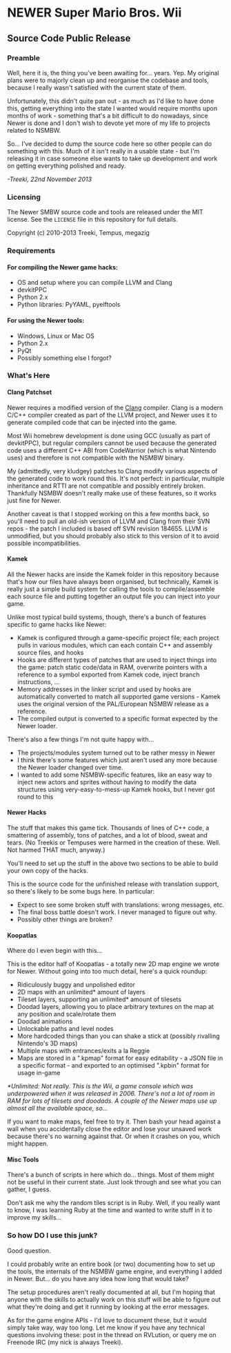 # NEWER Super Mario Bros. Wii
## Source Code Public Release

### Preamble

Well, here it is, the thing you've been awaiting for... years. Yep.
My original plans were to majorly clean up and reorganise the codebase and
tools, because I really wasn't satisfied with the current state of them.

Unfortunately, this didn't quite pan out - as much as I'd like to have done
this, getting everything into the state I wanted would require months upon
months of work - something that's a bit difficult to do nowadays, since Newer
is done and I don't wish to devote yet more of my life to projects related to
NSMBW.

So... I've decided to dump the source code here so other people can do
something with this. Much of it isn't really in a usable state - but I'm
releasing it in case someone else wants to take up development and work on
getting everything polished and ready.

*-Treeki, 22nd November 2013*

### Licensing

The Newer SMBW source code and tools are released under the MIT license.
See the `LICENSE` file in this repository for full details.

Copyright (c) 2010-2013 Treeki, Tempus, megazig

### Requirements

#### For compiling the Newer game hacks:

- OS and setup where you can compile LLVM and Clang
- devkitPPC
- Python 2.x
- Python libraries: PyYAML, pyelftools

#### For using the Newer tools:

- Windows, Linux or Mac OS
- Python 2.x
- PyQt
- Possibly something else I forgot?

### What's Here

#### Clang Patchset

Newer requires a modified version of the [Clang](http://www.llvm.org)
compiler. Clang is a modern C/C++ compiler created as part of the LLVM project,
and Newer uses it to generate compiled code that can be injected into the game.

Most Wii homebrew development is done using GCC (usually as part of devkitPPC),
but regular compilers cannot be used because the generated code uses a
different C++ ABI from CodeWarrior (which is what Nintendo uses) and therefore
is not compatible with the NSMBW binary.

My (admittedly, very kludgey) patches to Clang modify various aspects of the
generated code to work round this. It's not perfect: in particular, multiple
inheritance and RTTI are not compatible and possibly entirely broken.
Thankfully NSMBW doesn't really make use of these features, so it works just
fine for Newer.

Another caveat is that I stopped working on this a few months back, so you'll
need to pull an old-ish version of LLVM and Clang from their SVN repos - the
patch I included is based off SVN revision 184655. LLVM is unmodified, but you
should probably also stick to this version of it to avoid possible
incompatibilities.

#### Kamek

All the Newer hacks are inside the Kamek folder in this repository because
that's how our files have always been organised, but technically, Kamek is
really just a simple build system for calling the tools to compile/assemble
each source file and putting together an output file you can inject into your
game.

Unlike most typical build systems, though, there's a bunch of features
specific to game hacks like Newer:

- Kamek is configured through a game-specific project file; each project
  pulls in various modules, which can each contain C++ and assembly source
  files, and hooks
- Hooks are different types of patches that are used to inject things into the
  game: patch static code/data in RAM, overwrite pointers with a reference to
  a symbol exported from Kamek code, inject branch instructions, ...
- Memory addresses in the linker script and used by hooks are automatically
  converted to match all supported game versions - Kamek uses the original
  version of the PAL/European NSMBW release as a reference.
- The compiled output is converted to a specific format expected by the
  Newer loader.

There's also a few things I'm not quite happy with...

- The projects/modules system turned out to be rather messy in Newer
- I think there's some features which just aren't used any more because the
  Newer loader changed over time.
- I wanted to add some NSMBW-specific features, like an easy way to inject
  new actors and sprites without having to modify the data structures using
  very-easy-to-mess-up Kamek hooks, but I never got round to this

#### Newer Hacks

The stuff that makes this game tick. Thousands of lines of C++ code, a
smattering of assembly, tons of patches, and a lot of blood, sweat and
tears. (No Treekis or Tempuses were harmed in the creation of these. Well.
Not harmed THAT much, anyway.)

You'll need to set up the stuff in the above two sections to be able to build
your own copy of the hacks.

This is the source code for the unfinished release with translation support,
so there's likely to be some bugs here. In particular:

- Expect to see some broken stuff with translations: wrong messages, etc.
- The final boss battle doesn't work. I never managed to figure out why.
- Possibly other things are broken?

#### Koopatlas

Where do I even begin with this...

This is the editor half of Koopatlas - a totally new 2D map engine we wrote
for Newer. Without going into too much detail, here's a quick roundup:

- Ridiculously buggy and unpolished editor
- 2D maps with an unlimited* amount of layers
- Tileset layers, supporting an unlimited* amount of tilesets
- Doodad layers, allowing you to place arbitrary textures on the map at any
  position and scale/rotate them
- Doodad animations
- Unlockable paths and level nodes
- More hardcoded things than you can shake a stick at (possibly rivalling
  Nintendo's 3D maps)
- Multiple maps with entrances/exits a la Reggie
- Maps are stored in a ".kpmap" format for easy editability - a JSON file in a
  specific format - and exported to an optimised ".kpbin" format for usage
  in-game

*\*Unlimited: Not really. This is the Wii, a game console which was
underpowered when it was released in 2006. There's not a lot of room in RAM
for lots of tilesets and doodads. A couple of the Newer maps use up almost all
the available space, so...*

If you want to make maps, feel free to try it. Then bash your head against a
wall when you accidentally close the editor and lose your unsaved work because
there's no warning against that. Or when it crashes on you, which might happen.

#### Misc Tools

There's a bunch of scripts in here which do... things. Most of them might not
be useful in their current state. Just look through and see what you can
gather, I guess.

Don't ask me why the random tiles script is in Ruby. Well, if you really want
to know, I was learning Ruby at the time and wanted to write stuff in it to
improve my skills...


### So how DO I use this junk?

Good question.

I could probably write an entire book (or two) documenting how to set up the
tools, the internals of the NSMBW game engine, and everything I added in Newer.
But... do you have any idea how long that would take?

The setup procedures aren't really documented at all, but I'm hoping that
anyone with the skills to actually work on this stuff will be able to figure
out what they're doing and get it running by looking at the error messages.

As for the game engine APIs - I'd love to document these, but it would simply
take way, way too long. Let me know if you have any technical questions
involving these: post in the thread on RVLution, or query me on Freenode IRC
(my nick is always Treeki).

